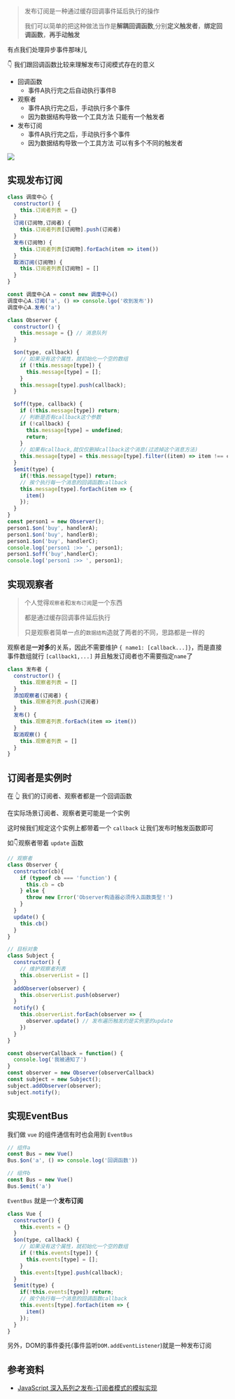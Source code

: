 > 发布订阅是一种通过缓存回调事件延后执行的操作
> 
> 我们可以简单的把这种做法当作是**解耦回调函数**,分别**定义触发者**，**绑定回调函数**，**再手动触发**

有点我们处理异步事件那味儿

👇 我们跟回调函数比较来理解发布订阅模式存在的意义
- 回调函数
  - 事件A执行完之后自动执行事件B
- 观察者
  - 事件A执行完之后，手动执行多个事件
  - 因为数据结构导致一个工具方法 只能有一个触发者
- 发布订阅
  - 事件A执行完之后，手动执行多个事件
  - 因为数据结构导致一个工具方法 可以有多个不同的触发者

![](https://kingan-md-img.oss-cn-guangzhou.aliyuncs.com/blog/20230207174426.png)

## 实现发布订阅

```js
class 调度中心 {
  constructor() {
    this.订阅者列表 = {}
  }
  订阅(订阅物,订阅者) {
    this.订阅者列表[订阅物].push(订阅者)
  }
  发布(订阅物) {
    this.订阅者列表[订阅物].forEach(item => item())
  }
  取消订阅(订阅物) {
    this.订阅者列表[订阅物] = []
  }
}

const 调度中心A = const new 调度中心()
调度中心A.订阅('a', () => console.lgo('收到发布'))
调度中心A.发布('a')
```

```js
class Observer {
  constructor() {
    this.message = {} // 消息队列
  }

  $on(type, callback) {
    // 如果没有这个属性，就初始化一个空的数组
    if (!this.message[type]) {
      this.message[type] = [];
    }
    this.message[type].push(callback);
  }

  $off(type, callback) {
    if (!this.message[type]) return;
    // 判断是否有callback这个参数
    if (!callback) {
      this.message[type] = undefined;
      return;
    }
    // 如果有callback,就仅仅删掉callback这个消息(过滤掉这个消息方法)
    this.message[type] = this.message[type].filter((item) => item !== callback);
  }
  $emit(type) {
    if(!this.message[type]) return;
    // 挨个执行每一个消息的回调函数callback
    this.message[type].forEach(item => {
      item()
    });
  }
}
const person1 = new Observer();
person1.$on('buy', handlerA);
person1.$on('buy', handlerB);
person1.$on('buy', handlerC);
console.log('person1 :>> ', person1);
person1.$off('buy',handlerC);
console.log('person1 :>> ', person1);
```

## 实现观察者
> 个人觉得`观察者`和`发布订阅`是一个东西
> 
> 都是通过缓存回调事件延后执行
> 
> 只是观察者简单一点的`数据结构`造就了两者的不同，思路都是一样的

观察者是**一对多**的关系，因此不需要维护 `{ name1: [callback...]}`，而是直接事件数组就行 `[callback1,...]`
并且触发订阅者也不需要指定`name`了
```js
class 发布者 {
  constructor() {
    this.观察者列表 = []
  }
  添加观察者(订阅者) {
    this.观察者列表.push(订阅者)
  }
  发布() {
    this.观察者列表.forEach(item => item())
  }
  取消观察() {
    this.观察者列表 = []
  }
}
```

## 订阅者是实例时
在 👆 我们的订阅者、观察者都是一个回调函数

在实际场景订阅者、观察者更可能是一个实例

这时候我们规定这个实例上都带着一个 `callback` 让我们发布时触发函数即可

如👇观察者带着 `update` 函数
```js
// 观察者
class Observer {
  constructor(cb){
    if (typeof cb === 'function') {
      this.cb = cb
    } else {
      throw new Error('Observer构造器必须传入函数类型！')
    }
  }
  update() {
    this.cb()
  }
}

// 目标对象
class Subject {
  constructor() {
    // 维护观察者列表
    this.observerList = []
  }
  addObserver(observer) {
    this.observerList.push(observer)
  }
  notify() {
    this.observerList.forEach(observer => {
      observer.update() // 发布遍历触发的是实例里的update
    })
  }
}

const observerCallback = function() {
  console.log('我被通知了')
}
const observer = new Observer(observerCallback)
const subject = new Subject();
subject.addObserver(observer);
subject.notify();
```

## 实现EventBus
我们做 `vue` 的组件通信有时也会用到 `EventBus`
```js
// 组件a
const Bus = new Vue()
Bus.$on('a', () => console.log('回调函数'))

// 组件b
const Bus = new Vue()
Bus.$emit('a')
```

`EventBus` 就是一个**发布订阅**
```js
class Vue {
  constructor() {
    this.events = {}
  }
  $on(type, callback) {
    // 如果没有这个属性，就初始化一个空的数组
    if (!this.events[type]) {
      this.events[type] = [];
    }
    this.events[type].push(callback);
  }
  $emit(type) {
    if(!this.events[type]) return;
    // 挨个执行每一个消息的回调函数callback
    this.events[type].forEach(item => {
      item()
    });
  }
}
```

另外，DOM的事件委托(事件监听`DOM.addEventListener`)就是一种发布订阅

## 参考资料
- [JavaScript 深入系列之发布-订阅者模式的模拟实现](https://github.com/yuanyuanbyte/Blog/issues/127)